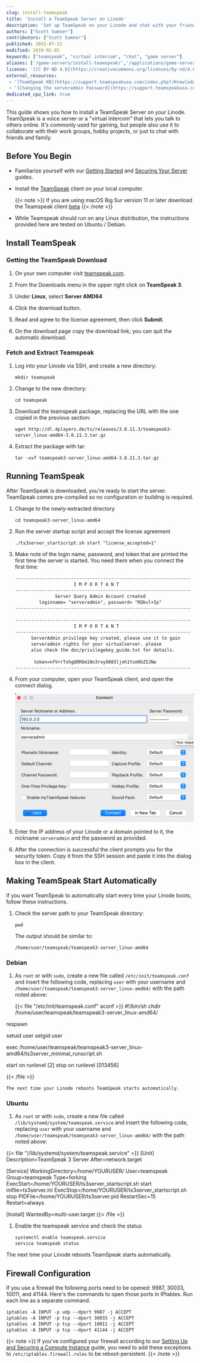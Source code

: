 ```yaml
---
slug: install-teamspeak
title: 'Install a TeamSpeak Server on Linode'
description: 'Set up TeamSpeak on your Linode and chat with your friends or coworkers while gaming, working, or otherwise'
authors: ["Scott Sumner"]
contributors: ["Scott Sumner"]
published: 2015-07-23
modified: 2019-02-01
keywords: ["teamspeak", "virtual intercom", "chat", "game server"]
aliases: ['/game-servers/install-teamspeak/','/applications/game-servers/install-teamspeak/']
license: '[CC BY-ND 4.0](https://creativecommons.org/licenses/by-nd/4.0)'
external_resources:
 - '[TeamSpeak KB](https://support.teamspeakusa.com/index.php?/Knowledgebase/List/Index/10/english)'
 - '[Changing the serveradmin Password](https://support.teamspeakusa.com/index.php?/Knowledgebase/Article/View/326/0/how-do-i-change-or-reset-the-password-of-the-serveradmin-server-query-account)'
dedicated_cpu_link: true
---
```


This guide shows you how to install a TeamSpeak Server on your Linode. TeamSpeak is a voice server or a "virtual intercom" that lets you talk to others online. It's commonly used for gaming, but people also use it to collaborate with their work groups, hobby projects, or just to chat with friends and family.

## Before You Begin

* Familiarize yourself with our [Getting Started](/docs/products/platform/get-started/) and [Securing Your Server](/docs/products/compute/compute-instances/guides/set-up-and-secure/) guides.

* Install the [TeamSpeak](http://www.teamspeak.com/) client on your local computer.

    {{< note >}}
    If you are using macOS Big Sur version 11 or later download the Teamspeak client [beta](http://files.teamspeak-services.com/pre_releases/client/3.5.7-beta.1/)
    {{< /note >}}

* While Teamspeak should run on any Linux distribution, the instructions provided here are tested on Ubuntu / Debian.

## Install TeamSpeak

### Getting the TeamSpeak Download

1.  On your own computer visit [teamspeak.com](http://www.teamspeak.com/).

2.  From the Downloads menu in the upper right click on **TeamSpeak 3**.

3.  Under **Linux**, select **Server AMD64**

4.  Click the download button.

5.  Read and agree to the license agreement, then click **Submit**.

6.  On the download page copy the download link; you can quit the automatic download.

### Fetch and Extract Teamspeak

1.  Log into your Linode via SSH, and create a new directory:

        mkdir teamspeak

2.  Change to the new directory:

        cd teamspeak

3.  Download the teamspeak package, replacing the URL with the one copied in the previous section:

        wget http://dl.4players.de/ts/releases/3.0.11.3/teamspeak3-server_linux-amd64-3.0.11.3.tar.gz

4.  Extract the package with tar:

        tar -xvf teamspeak3-server_linux-amd64-3.0.11.3.tar.gz


## Running TeamSpeak

After TeamSpeak is downloaded, you're ready to start the server. TeamSpeak comes pre-compiled so no configuration or building is required.

1.  Change to the newly-extracted directory

        cd teamspeak3-server_linux-amd64

2.  Run the server startup script and accept the license agreement

        ./ts3server_startscript.sh start "license_accepted=1"

3.  Make note of the login name, password, and token that are printed the first time the server is started. You need them when you connect the first time:

        ------------------------------------------------------------------
                              I M P O R T A N T
        ------------------------------------------------------------------
                       Server Query Admin Account created
                 loginname= "serveradmin", password= "RQkvl+Ip"
        ------------------------------------------------------------------

        ------------------------------------------------------------------
                              I M P O R T A N T
        ------------------------------------------------------------------
              ServerAdmin privilege key created, please use it to gain
              serveradmin rights for your virtualserver. please
              also check the doc/privilegekey_guide.txt for details.

               token=nfV+rTxhgQRR6m1Nn3royO08Sljeh1Ysm9bZ5JNw
        ------------------------------------------------------------------

4.  From your computer, open your TeamSpeak client, and open the connect dialog.

    ![The connect dialog box](teamspeak-connect.png)

5.  Enter the IP address of your Linode or a domain pointed to it, the nickname `serveradmin` and the password as provided.

6.  After the connection is successful the client prompts you for the security token. Copy it from the SSH session and paste it into the dialog box in the client.


## Making TeamSpeak Start Automatically

If you want TeamSpeak to automatically start every time your Linode boots, follow these instructions.

1.  Check the server path to your TeamSpeak directory:

        pwd

    The output should be similar to:

        /home/user/teamspeak/teamspeak3-server_linux-amd64

### Debian
1.  As `root` or with `sudo`, create a new file called `/etc/init/teamspeak.conf` and insert the following code, replacing `user` with your username and `/home/user/teamspeak/teamspeak3-server_linux-amd64/` with the path noted above:

    {{< file "/etc/init/teamspeak.conf" aconf >}}
#!/bin/sh
chdir /home/user/teamspeak/teamspeak3-server_linux-amd64/

respawn

setuid user
setgid user

exec /home/user/teamspeak/teamspeak3-server_linux-amd64/ts3server_minimal_runscript.sh

start on runlevel [2]
stop on runlevel [013456]

{{< /file >}}


    The next time your Linode reboots TeamSpeak starts automatically.

### Ubuntu
1. As `root` or with `sudo`, create a new file called `/lib/systemd/system/teamspeak.service` and insert the following code, replacing `user` with your username and `/home/user/teamspeak/teamspeak3-server_linux-amd64/` with the path noted above:

{{< file "//lib/systemd/system/teamspeak.service" >}}
[Unit]
Description=TeamSpeak 3 Server
After=network.target

[Service]
WorkingDirectory=/home/YOURUSER/
User=teamspeak Group=teamspeak
Type=forking
ExecStart=/home/YOURUSER/ts3server_startscript.sh start
inifile=ts3server.ini
ExecStop=/home/YOURUSER/ts3server_startscript.sh stop
PIDFile=/home/YOURUSER/ts3server.pid
RestartSec=15
Restart=always

[Install]
WantedBy=multi-user.target
{{< /file >}}

1. Enable the teamspeak service and check the status

       systemctl enable teamspeak.service
       service teamspeak status

 The next time your Linode reboots TeamSpeak starts automatically.

## Firewall Configuration

If you use a firewall the following ports need to be opened: 9987, 30033, 10011, and 41144.  Here's the commands to open those ports in IPtables. Run each line as a separate command.

    iptables -A INPUT -p udp --dport 9987 -j ACCEPT
    iptables -A INPUT -p tcp --dport 30033 -j ACCEPT
    iptables -A INPUT -p tcp --dport 10011 -j ACCEPT
    iptables -A INPUT -p tcp --dport 41144 -j ACCEPT
{{< note >}}
If you've configured your firewall according to our [Setting Up and Securing a Compute Instance](/docs/products/compute/compute-instances/guides/set-up-and-secure/) guide, you need to add these exceptions to `/etc/iptables.firewall.rules` to be reboot-persistent.
{{< /note >}}
